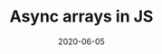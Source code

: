 ---
title: Async arrays in JS
date: 2020-06-05
publishedOn: Medium
thumb: ./thumb.jpeg
url: https://medium.com/@varchasvipandey/asynchronous-array-behaviour-in-javascript-7e86ff3638eb
---